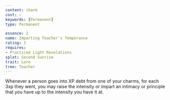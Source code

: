 ```yaml
---
content: charm
cost: ~
keywords: [Permanent]
type: Permanent

essence: 2
name: Imparting Teacher's Temperance
rating: 3
requires:
- Practiced Light Revelations
splat: Second Sunrise
trait: Lore
tree: Teacher
---
```


Whenever a person goes into XP debt from one of your charms,
for each 3xp they went, you may raise the intensity or impart an intimacy or
principle that you have up to the intensity you have it at.
